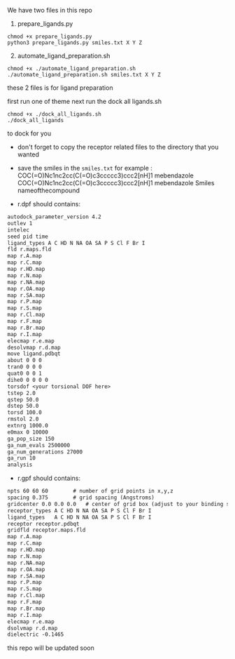 We have two files in this repo 
1. prepare_ligands.py 

```shell
chmod +x prepare_ligands.py
python3 prepare_ligands.py smiles.txt X Y Z
```

2. automate_ligand_preparation.sh
```shell
chmod +x ./automate_ligand_preparation.sh
./automate_ligand_preparation.sh smiles.txt X Y Z
```
these 2 files is for ligand preparation

first run one of theme 
next run the dock all ligands.sh
```shell
chmod +x ./dock_all_ligands.sh
./dock_all_ligands
```
to dock for you 

- don't forget to copy the receptor related files to the directory that you wanted

- save the smiles in the `smiles.txt`
    for example : COC(=O)Nc1nc2cc(C(=O)c3ccccc3)ccc2[nH]1 mebendazole
                  COC(=O)Nc1nc2cc(C(=O)c3ccccc3)ccc2[nH]1 mebendazole
                  Smiles nameofthecompound


- r.dpf should contains:
```txt
autodock_parameter_version 4.2
outlev 1
intelec
seed pid time
ligand_types A C HD N NA OA SA P S Cl F Br I
fld r.maps.fld
map r.A.map
map r.C.map
map r.HD.map
map r.N.map
map r.NA.map
map r.OA.map
map r.SA.map
map r.P.map
map r.S.map
map r.Cl.map
map r.F.map
map r.Br.map
map r.I.map
elecmap r.e.map
desolvmap r.d.map
move ligand.pdbqt
about 0 0 0
tran0 0 0 0
quat0 0 0 1
dihe0 0 0 0 0
torsdof <your torsional DOF here>
tstep 2.0
qstep 50.0
dstep 50.0
torsd 100.0
rmstol 2.0
extnrg 1000.0
e0max 0 10000
ga_pop_size 150
ga_num_evals 2500000
ga_num_generations 27000
ga_run 10
analysis
```

- r.gpf should contains:
```txt
npts 60 60 60        # number of grid points in x,y,z
spacing 0.375        # grid spacing (Angstroms)
gridcenter 0.0 0.0 0.0   # center of grid box (adjust to your binding site)
receptor_types A C HD N NA OA SA P S Cl F Br I
ligand_types   A C HD N NA OA SA P S Cl F Br I
receptor receptor.pdbqt
gridfld receptor.maps.fld
map r.A.map
map r.C.map
map r.HD.map
map r.N.map
map r.NA.map
map r.OA.map
map r.SA.map
map r.P.map
map r.S.map
map r.Cl.map
map r.F.map
map r.Br.map
map r.I.map
elecmap r.e.map
dsolvmap r.d.map
dielectric -0.1465
```
this repo will be updated soon 